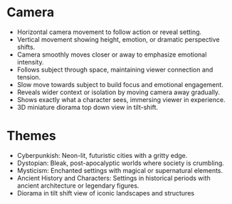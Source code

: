 # Camera

- Horizontal camera movement to follow action or reveal setting.
- Vertical movement showing height, emotion, or dramatic perspective shifts.
- Camera smoothly moves closer or away to emphasize emotional intensity.
- Follows subject through space, maintaining viewer connection and tension.
- Slow move towards subject to build focus and emotional engagement.
- Reveals wider context or isolation by moving camera away gradually.
- Shows exactly what a character sees, immersing viewer in experience.
- 3D miniature diorama top down view in tilt-shift.

# Themes

- Cyberpunkish: Neon-lit, futuristic cities with a gritty edge.
- Dystopian: Bleak, post-apocalyptic worlds where society is crumbling.
- Mysticism: Enchanted settings with magical or supernatural elements.
- Ancient History and Characters: Settings in historical periods with ancient architecture or legendary figures.
- Diorama in tilt shift view of iconic landscapes and structures